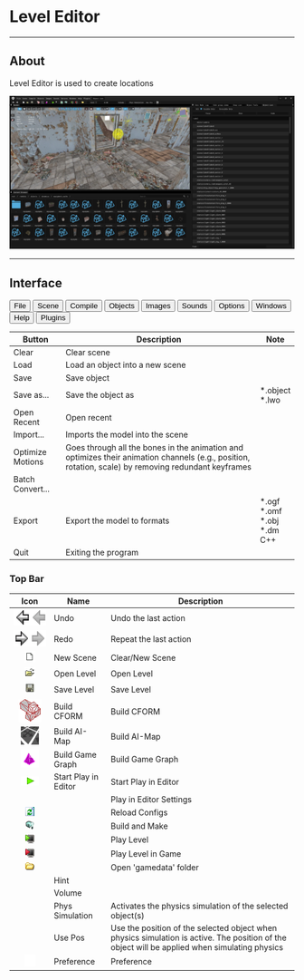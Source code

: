 # Level Editor

___

## About

Level Editor is used to create locations

![alt text](images/level-editor.png)

___

## Interface

<body>
  <div class="table-tabs">
    <div class="tab-buttons">
      <button class="tab-button active" onclick="openTable(event, 'File')">File</button>
      <button class="tab-button" onclick="openTable(event, 'Scene')">Scene</button>
      <button class="tab-button" onclick="openTable(event, 'Compile')">Compile</button>
      <button class="tab-button" onclick="openTable(event, 'Objects')">Objects</button>
      <button class="tab-button" onclick="openTable(event, 'Images')">Images</button>
      <button class="tab-button" onclick="openTable(event, 'Sounds')">Sounds</button>
      <button class="tab-button" onclick="openTable(event, 'Options')">Options</button>
      <button class="tab-button" onclick="openTable(event, 'Windows')">Windows</button>
      <button class="tab-button" onclick="openTable(event, 'Help')">Help</button>
      <button class="tab-button" onclick="openTable(event, 'Plugins')">Plugins</button>
    </div>
    <div id="File" class="tab-content" style="display: block;">
      <table>
        <thead>
          <tr>
            <th>Button</th>
            <th>Description</th>
            <th>Note</th>
          </tr>
        </thead>
        <tbody>
          <tr>
            <td>Clear</td>
            <td>Clear scene</td>
            <td></td>
          </tr>
          <tr>
            <td>Load</td>
            <td>Load an object into a new scene</td>
            <td></td>
          </tr>
          <tr>
            <td>Save</td>
            <td>Save object</td>
            <td></td>
          </tr>
          <tr>
            <td>Save as...</td>
            <td>Save the object as</td>
            <td>*.object <br>*.lwo</td>
          </tr>
          <tr>
            <td>Open Recent</td>
            <td>Open recent</td>
            <td></td>
          </tr>
          <tr>
            <td>Import...</td>
            <td>Imports the model into the scene</td>
            <td></td>
          </tr>
          <tr>
            <td>Optimize Motions</td>
            <td>Goes through all the bones in the animation and optimizes their animation channels (e.g., position, rotation, scale) by removing    redundant keyframes</td>
            <td></td>
          </tr>
          <tr>
            <td>Batch Convert...</td>
            <td></td>
            <td></td>
          </tr>
          <tr>
            <td>Export</td>
            <td>Export the model to formats</td>
            <td>*.ogf<br>*.omf<br>*.obj<br>*.dm<br>C++</td>
          </tr>
          <tr>
            <td>Quit</td>
            <td>Exiting the program</td>
            <td></td>
          </tr>
        </tbody>
      </table>
    </div>
    <div id="Scene" class="tab-content" style="display: none;">
      <table>
        <thead>
          <tr>
            <th>Button</th>
            <th>Description</th>
            <th>Note</th>
          </tr></thead>
        <tbody>
          <tr>
            <td>World Properties</td>
            <td></td>
            <td></td>
          </tr>
          <tr>
            <td>Export as archive</td>
            <td></td>
            <td></td>
          </tr>
          <tr>
            <td>Validate</td>
            <td>Checks the level for errors</td>
            <td></td>
          </tr>
          <tr>
            <td>Summary info</td>
            <td>Shows information about objects in the scene</td>
            <td></td>
          </tr>
          <tr>
            <td>Highlight Texture</td>
            <td>Highlights the selected texture</td>
            <td></td>
          </tr>
          <tr>
            <td>Clear Debug Draw</td>
            <td></td>
            <td></td>
          </tr>
          <tr>
            <td>Export entire Scene as Obj</td>
            <td></td>
            <td>*.object<br>*.lwo<br>*.txt<br>*.xr<br>*.wav<br>*.obj<br>*.ltx<br>*.cpp</td>
          </tr>
          <tr>
            <td>Export selection as Obj</td>
            <td></td>
            <td>*.object<br>*.lwo<br>*.txt<br>*.xr<br>*.wav<br>*.obj<br>*.ltx<br>*.cpp</td>
          </tr>
        </tbody>
      </table>
    </div>
    <div id="Compile" class="tab-content" style="display: none;">
      <table>
        <thead>
          <tr>
            <th></th>
            <th>Description</th>
            <th>Extra</th>
            <th>Extra Description</th>
            <th>Extra</th>
            <th>Extra Description</th>
          </tr></thead>
        <tbody>
          <tr>
            <td rowspan="7">Make</td>
            <td rowspan="7"></td>
            <td>Make All</td>
            <td>Creates a [*.prj](../../../reference/file-formats/game-levels/prj.md) precompilation file</td>
            <td>-</td>
            <td>-</td>
          </tr>
          <tr>
            <td>Make Game</td>
            <td></td>
            <td>-</td>
            <td>-</td>
          </tr>
          <tr>
            <td>Make Puddles</td>
            <td></td>
            <td>-</td>
            <td>-</td>
          </tr>
          <tr>
            <td>Make Details</td>
            <td>Creates a [*.details](../../../reference/file-formats/game-levels/details.md) file</td>
            <td>-</td>
            <td>-</td>
          </tr>
          <tr>
            <td>Make HOM</td>
            <td>Creates a [*.hom](../../../reference/file-formats/game-levels/hom.md) file</td>
            <td>-</td>
            <td>-</td>
          </tr>
          <tr>
            <td>Make SOM</td>
            <td>Creates a [*.som](../../../reference/file-formats/game-levels/som.md) file</td>
            <td>-</td>
            <td>-</td>
          </tr>
          <tr>
            <td>Make AI-Map</td>
            <td>Creates a [*.ai](../../../reference/file-formats/game-levels/ai.md) file</td>
            <td>-</td>
            <td>-</td>
          </tr>
          <tr>
            <td rowspan="7">Compile</td>
            <td rowspan="7"></td>
            <td>Geometry &amp; Light</td>
            <td></td>
            <td>-</td>
            <td>-</td>
          </tr>
          <tr>
            <td>Detail Object Light</td>
            <td></td>
            <td>-</td>
            <td>-</td>
          </tr>
          <tr>
            <td rowspan="3">AI-Map</td>
            <td rowspan="3"></td>
            <td>High</td>
            <td></td>
          </tr>
          <tr>
            <td>Low</td>
            <td></td>
          </tr>
          <tr>
            <td>Verify</td>
            <td></td>
          </tr>
          <tr>
            <td rowspan="2">Spawn</td>
            <td rowspan="2"></td>
            <td>Only Current Level</td>
            <td></td>
          </tr>
          <tr>
            <td>All Levels</td>
            <td></td>
          </tr>
          <tr>
            <td>Import Error List</td>
            <td>Import Error List</td>
            <td>-</td>
            <td>-</td>
            <td>-</td>
            <td>-</td>
          </tr>
          <tr>
            <td>Import xrAI Error List</td>
            <td></td>
            <td>-</td>
            <td>-</td>
            <td>-</td>
            <td>-</td>
          </tr>
          <tr>
            <td>Export Error List</td>
            <td>Export Error List</td>
            <td>-</td>
            <td>-</td>
            <td>-</td>
            <td>-</td>
          </tr>
          <tr>
            <td>Clear Error List</td>
            <td>Clear Error List</td>
            <td>-</td>
            <td>-</td>
            <td>-</td>
            <td>-</td>
          </tr>
        </tbody>
      </table>
    </div>
    <div id="Objects" class="tab-content" style="display: none;">
      <table>
        <thead>
          <tr>
            <th>Button</th>
            <th>Description</th>
          </tr></thead>
        <tbody>
          <tr>
            <td>Library Editor</td>
            <td></td>
          </tr>
          <tr>
            <td>Multi Rename</td>
            <td></td>
          </tr>
          <tr>
            <td>Multi Replace</td>
            <td></td>
          </tr>
          <tr>
            <td>Reload</td>
            <td>Reload Objects</td>
          </tr>
        </tbody>
      </table>
    </div>
    <div id="Images" class="tab-content" style="display: none;">
      <table>
        <thead>
          <tr>
            <th>Button</th>
            <th>Description</th>
          </tr></thead>
        <tbody>
          <tr>
            <td>Image Editor</td>
            <td>Open Image Editor</td>
          </tr>
          <tr>
            <td>Reload Textures</td>
            <td>Reload Textures</td>
          </tr>
          <tr>
            <td>Synchronize Textures</td>
            <td>Updates and synchronizes textures and their previews</td>
          </tr>
          <tr>
            <td>Check New Textures</td>
            <td>Check New Textures</td>
          </tr>
          <tr>
            <td>Edit minimap</td>
            <td></td>
          </tr>
          <tr>
            <td>SyncTHM</td>
            <td></td>
          </tr>
        </tbody>
      </table>
    </div>
    <div id="Sounds" class="tab-content" style="display: none;">
      <table>
        <thead>
          <tr>
            <th>Button</th>
            <th>Description</th>
          </tr></thead>
        <tbody>
          <tr>
            <td>Sound Editor</td>
            <td>Open Sound Editor</td>
          </tr>
          <tr>
            <td>Synchronize Sounds (Soft)</td>
            <td></td>
          </tr>
          <tr>
            <td>Synchronize Sounds (Hard)</td>
            <td></td>
          </tr>
          <tr>
            <td>Refresh Environment Library</td>
            <td></td>
          </tr>
          <tr>
            <td>Refresh Environment Geometry</td>
            <td></td>
          </tr>
        </tbody>
      </table>
    </div>
    <div id="Options" class="tab-content" style="display: none;">
      <table>
        <thead>
          <tr>
            <th>Options</th>
            <th>1</th>
            <th>Description</th>
            <th>1</th>
            <th>Description</th>
          </tr></thead>
        <tbody>
          <tr>
            <td rowspan="10">Render</td>
            <td>Quality</td>
            <td></td>
            <td>-</td>
            <td>-</td>
          </tr>
          <tr>
            <td rowspan="3">Fill Mode</td>
            <td rowspan="3">Fill Mode</td>
            <td>Point</td>
            <td>Vertex point fill mode</td>
          </tr>
          <tr>
            <td>Wireframe</td>
            <td>Wireframe fill mode</td>
          </tr>
          <tr>
            <td>Solid</td>
            <td>Solid fill mode</td>
          </tr>
          <tr>
            <td rowspan="2">Shader Mode</td>
            <td rowspan="2">Shader Mode</td>
            <td>Flat</td>
            <td><a href="https://en.wikipedia.org/wiki/Shading#Flat_shading">Flat Shading</a></td>
          </tr>
          <tr>
            <td>Gouraud</td>
            <td><a href="https://en.wikipedia.org/wiki/Gouraud_shading">Gouraud Shading</a></td>
          </tr>
          <tr>
            <td>Edged Faces</td>
            <td>Enables drawing of edges (wireframe) of a 3D mesh</td>
            <td>-</td>
            <td>-</td>
          </tr>
          <tr>
            <td>RenderHW</td>
            <td>Enables GPU rendering</td>
            <td>-</td>
            <td>-</td>
          </tr>
          <tr>
            <td>Filter Linear</td>
            <td>Enables linear texture filtering</td>
            <td>-</td>
            <td>-</td>
          </tr>
          <tr>
            <td>Textures</td>
            <td>Enables texture display (TODO Not Working)</td>
            <td>-</td>
            <td>-</td>
          </tr>
          <tr>
            <td>Draw Safe Rect</td>
            <td></td>
            <td></td>
            <td>-</td>
            <td>-</td>
          </tr>
          <tr>
            <td>Draw Grid</td>
            <td>Draw viewport grid</td>
            <td>-</td>
            <td>-</td>
            <td>-</td>
          </tr>
          <tr>
            <td rowspan="3">Coordinate Axes</td>
            <td>None</td>
            <td>None</td>
            <td>-</td>
            <td>-</td>
          </tr>
          <tr>
            <td>Axis</td>
            <td><img src=../images/ca-axis.png></td>
            <td>-</td>
            <td>-</td>
          </tr>
          <tr>
            <td>Cube</td>
            <td><img src=../images/ca-cube.png></td>
            <td>-</td>
            <td>-</td>
          </tr>
          <tr>
            <td>Fog</td>
            <td>-</td>
            <td></td>
            <td>-</td>
            <td>-</td>
          </tr>
          <tr>
            <td>Mute Sounds</td>
            <td>-</td>
            <td>Mute Sounds</td>
            <td>-</td>
            <td>-</td>
          </tr>
          <tr>
            <td>Real Time</td>
            <td>-</td>
            <td>Real Time</td>
            <td>-</td>
            <td>-</td>
          </tr>
          <tr>
            <td>Stats</td>
            <td>-</td>
            <td>Displaying statistics</td>
            <td>-</td>
            <td>-</td>
          </tr>
          <tr>
            <td>Preferences</td>
            <td>-</td>
            <td>Open <a href="../editors-preference.md">Preference window</a></td>
            <td>-</td>
            <td>-</td>
          </tr>
        </tbody>
      </table>
    </div>
    <div id="Windows" class="tab-content" style="display: none;">
      <table>
        <thead>
          <tr>
            <th>Button</th>
            <th>Description</th>
          </tr></thead>
        <tbody>
          <tr>
            <td>Light Anim Editor</td>
            <td>Open Light Animation Editor</td>
          </tr>
          <tr>
            <td>Macro Editor</td>
            <td>Open Macro Editor</td>
          </tr>
          <tr>
            <td>Snap List</td>
            <td>Open Snap List window</td>
          </tr>
          <tr>
            <td>Objects Tools</td>
            <td>Open Objects Tools window</td>
          </tr>
          <tr>
            <td>Properties</td>
            <td>Open Editors Properties window</td>
          </tr>
          <tr>
            <td>Log</td>
            <td>Open Log windows</td>
          </tr>
          <tr>
            <td>Theme</td>
            <td>Open Editor Theme settings</td>
          </tr>
        </tbody>
      </table>
    </div>
    <div id="Help" class="tab-content" style="display: none;">
      <table>
        <thead>
          <tr>
            <th>Button</th>
            <th>Description</th>
          </tr></thead>
        <tbody>
          <tr>
            <td>Wiki</td>
            <td></td>
          </tr>
          <tr>
            <td>About...</td>
            <td>Open About SDK Window</td>
          </tr>
        </tbody>
      </table>
    </div>
    <div id="Plugins" class="tab-content" style="display: none;">
      <table>
        <thead>
          <tr>
            <th>Button</th>
            <th>Description</th>
          </tr></thead>
        <tbody>
          <tr>
            <td>Reinit</td>
            <td>Reinitialize all plugins</td>
          </tr>
          <tr>
            <td>Puddles Import</td>
            <td>Extract compiled puddles to editor format</td>
          </tr>
          <tr>
            <td>Restore Normal</td>
            <td>Restore normal map from bump</td>
          </tr>
          <tr>
            <td>Trees Paddins Generator (Directory to dds)</td>
            <td>This script processes DDS textures, generates padding, and saves the result in DXT3 format</td>
          </tr>
          <tr>
            <td>Trees Paddins Generator (Texture to dds)</td>
            <td>This script processes DDS textures, generates padding, and saves the result in DXT3 format</td>
          </tr>
          <tr>
            <td>Trees Paddins Generator (TGA)</td>
            <td>This script precesses DDS textures, generates padding, and saves the result in TGA format</td>
          </tr>
        </tbody>
      </table>
    </div>
  </div>
</body>

### Top Bar

| Icon | Name | Description |
|:---:|---|---|
| ![1](../../../assets/icons/sdk/undo.png) | Undo | Undo the last action |
| ![1](../../../assets/icons/sdk/redo.png) | Redo | Repeat the last action |
| ![1](../../../assets/icons/sdk/new.png) | New Scene | Clear/New Scene |
| ![1](../../../assets/icons/sdk/open.png) | Open Level | Open Level |
| ![1](../../../assets/icons/sdk/save.png) | Save Level | Save Level |
| ![1](../../../assets/icons/sdk/cform.png) | Build CFORM | Build CFORM |
| ![1](../../../assets/icons/sdk/aimap.png) | Build AI-Map | Build AI-Map |
| ![1](../../../assets/icons/sdk/ggraph.png) | Build Game Graph | Build Game Graph |
| ![1](../../../assets/icons/sdk/PlayInEditorPlay.png) | Start Play in Editor | Start Play in Editor |
|  |  | Play in Editor Settings |
| ![1](../../../assets/icons/sdk/RCRefresh.bmp) |  | Reload Configs |
| ![1](../../../assets/icons/sdk/BuildAll.png) |  | Build and Make |
| ![1](../../../assets/icons/sdk/PlayPC.png) |  | Play Level |
| ![1](../../../assets/icons/sdk/PlayCleanGame.png) |  | Play Level in Game |
| ![1](../../../assets/icons/sdk/Btn_FolderOpen.bmp) |  | Open 'gamedata' folder |
|  | Hint |  |
|  | Volume |  |
|  | Phys Simulation | Activates the physics simulation of the selected object(s) |
|  | Use Pos | Use the position of the selected object when physics simulation is active. The position of the object will be applied when simulating physics |
| ![1](../../../assets/icons/sdk/win_preferences.png) | Preference | Preference |
